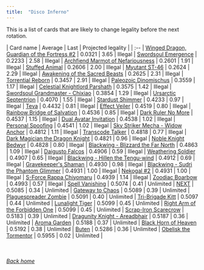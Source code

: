```yaml
---
title:  "Disco Inferno"
---
```


This is a list of cards that are likely to change legality before the next rotation.

| Card name | Average | Last | Projected legality |
| :-- |
[Winged Dragon, Guardian of the Fortress #2](https://db.ygoprodeck.com/card/?search=Winged%20Dragon,%20Guardian%20of%20the%20Fortress%20#2) | 0.0321 | 3.65 | Illegal |
[Swordsoul Emergence](https://db.ygoprodeck.com/card/?search=Swordsoul%20Emergence) | 0.2233 | 2.58 | Illegal |
[Archfiend Marmot of Nefariousness](https://db.ygoprodeck.com/card/?search=Archfiend%20Marmot%20of%20Nefariousness) | 0.2601 | 1.91 | Illegal |
[Stuffed Animal](https://db.ygoprodeck.com/card/?search=Stuffed%20Animal) | 0.2606 | 2.00 | Illegal |
[Myutant ST-46](https://db.ygoprodeck.com/card/?search=Myutant%20ST-46) | 0.2624 | 2.29 | Illegal |
[Awakening of the Sacred Beasts](https://db.ygoprodeck.com/card/?search=Awakening%20of%20the%20Sacred%20Beasts) | 0.2625 | 2.31 | Illegal |
[Torrential Reborn](https://db.ygoprodeck.com/card/?search=Torrential%20Reborn) | 0.3457 | 2.91 | Illegal |
[Paleozoic Dinomischus](https://db.ygoprodeck.com/card/?search=Paleozoic%20Dinomischus) | 0.3559 | 1.17 | Illegal |
[Celestial Knightlord Parshath](https://db.ygoprodeck.com/card/?search=Celestial%20Knightlord%20Parshath) | 0.3575 | 1.42 | Illegal |
[Swordsoul Grandmaster - Chixiao](https://db.ygoprodeck.com/card/?search=Swordsoul%20Grandmaster%20-%20Chixiao) | 0.3854 | 1.29 | Illegal |
[Ursarctic Septentrion](https://db.ygoprodeck.com/card/?search=Ursarctic%20Septentrion) | 0.4070 | 1.55 | Illegal |
[Stardust Shimmer](https://db.ygoprodeck.com/card/?search=Stardust%20Shimmer) | 0.4233 | 0.97 | Illegal |
[Teva](https://db.ygoprodeck.com/card/?search=Teva) | 0.4432 | 0.81 | Illegal |
[Effect Veiler](https://db.ygoprodeck.com/card/?search=Effect%20Veiler) | 0.4519 | 0.80 | Illegal |
[Rainbow Bridge of Salvation](https://db.ygoprodeck.com/card/?search=Rainbow%20Bridge%20of%20Salvation) | 0.4536 | 0.85 | Illegal |
[Dark Ruler No More](https://db.ygoprodeck.com/card/?search=Dark%20Ruler%20No%20More) | 0.4537 | 1.15 | Illegal |
[Dual Avatar Invitation](https://db.ygoprodeck.com/card/?search=Dual%20Avatar%20Invitation) | 0.4538 | 1.02 | Illegal |
[Personal Spoofing](https://db.ygoprodeck.com/card/?search=Personal%20Spoofing) | 0.4541 | 1.02 | Illegal |
[Sky Striker Mecha - Widow Anchor](https://db.ygoprodeck.com/card/?search=Sky%20Striker%20Mecha%20-%20Widow%20Anchor) | 0.4812 | 1.11 | Illegal |
[Transcode Talker](https://db.ygoprodeck.com/card/?search=Transcode%20Talker) | 0.4818 | 0.77 | Illegal |
[Dark Magician the Dragon Knight](https://db.ygoprodeck.com/card/?search=Dark%20Magician%20the%20Dragon%20Knight) | 0.4821 | 0.96 | Illegal |
[Noble Knight Bedwyr](https://db.ygoprodeck.com/card/?search=Noble%20Knight%20Bedwyr) | 0.4828 | 0.80 | Illegal |
[Blackwing - Blizzard the Far North](https://db.ygoprodeck.com/card/?search=Blackwing%20-%20Blizzard%20the%20Far%20North) | 0.4863 | 1.09 | Illegal |
[Daigusto Falcos](https://db.ygoprodeck.com/card/?search=Daigusto%20Falcos) | 0.4906 | 0.59 | Illegal |
[Weathering Soldier](https://db.ygoprodeck.com/card/?search=Weathering%20Soldier) | 0.4907 | 0.65 | Illegal |
[Blackwing - Hillen the Tengu-wind](https://db.ygoprodeck.com/card/?search=Blackwing%20-%20Hillen%20the%20Tengu-wind) | 0.4912 | 0.69 | Illegal |
[Gravekeeper's Shaman](https://db.ygoprodeck.com/card/?search=Gravekeeper's%20Shaman) | 0.4930 | 0.98 | Illegal |
[Blackwing - Sudri the Phantom Glimmer](https://db.ygoprodeck.com/card/?search=Blackwing%20-%20Sudri%20the%20Phantom%20Glimmer) | 0.4931 | 1.00 | Illegal |
[Nekogal #2](https://db.ygoprodeck.com/card/?search=Nekogal%20#2) | 0.4931 | 1.00 | Illegal |
[S-Force Rappa Chiyomaru](https://db.ygoprodeck.com/card/?search=S-Force%20Rappa%20Chiyomaru) | 0.4939 | 1.14 | Illegal |
[Zoodiac Boarbow](https://db.ygoprodeck.com/card/?search=Zoodiac%20Boarbow) | 0.4993 | 0.57 | Illegal |
[Spell Vanishing](https://db.ygoprodeck.com/card/?search=Spell%20Vanishing) | 0.5074 | 0.41 | Unlimited |
[NEXT](https://db.ygoprodeck.com/card/?search=NEXT) | 0.5085 | 0.34 | Unlimited |
[Gateway to Chaos](https://db.ygoprodeck.com/card/?search=Gateway%20to%20Chaos) | 0.5089 | 0.39 | Unlimited |
[Plaguespreader Zombie](https://db.ygoprodeck.com/card/?search=Plaguespreader%20Zombie) | 0.5091 | 0.40 | Unlimited |
[Tri-Brigade Kitt](https://db.ygoprodeck.com/card/?search=Tri-Brigade%20Kitt) | 0.5097 | 0.44 | Unlimited |
[Lunalight Tiger](https://db.ygoprodeck.com/card/?search=Lunalight%20Tiger) | 0.5099 | 0.45 | Unlimited |
[Right Arm of the Forbidden One](https://db.ygoprodeck.com/card/?search=Right%20Arm%20of%20the%20Forbidden%20One) | 0.5099 | 0.45 | Unlimited |
[Scrap-Iron Scarecrow](https://db.ygoprodeck.com/card/?search=Scrap-Iron%20Scarecrow) | 0.5183 | 0.39 | Unlimited |
[Dragunity Knight - Areadbhair](https://db.ygoprodeck.com/card/?search=Dragunity%20Knight%20-%20Areadbhair) | 0.5187 | 0.36 | Unlimited |
[Aroma Garden](https://db.ygoprodeck.com/card/?search=Aroma%20Garden) | 0.5188 | 0.37 | Unlimited |
[Black Horn of Heaven](https://db.ygoprodeck.com/card/?search=Black%20Horn%20of%20Heaven) | 0.5192 | 0.38 | Unlimited |
[Buten](https://db.ygoprodeck.com/card/?search=Buten) | 0.5286 | 0.36 | Unlimited |
[Obelisk the Tormentor](https://db.ygoprodeck.com/card/?search=Obelisk%20the%20Tormentor) | 0.5955 | 0.02 | Unlimited |

<br>

###### [Back home](index)